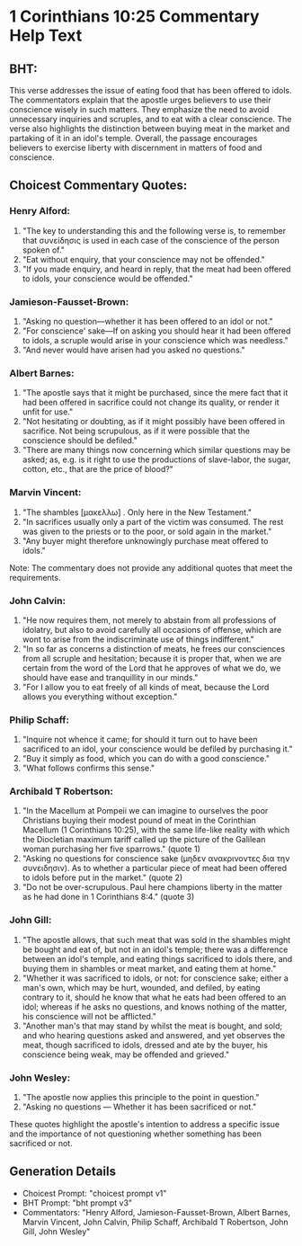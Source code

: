 # 1 Corinthians 10:25 Commentary Help Text

## BHT:
This verse addresses the issue of eating food that has been offered to idols. The commentators explain that the apostle urges believers to use their conscience wisely in such matters. They emphasize the need to avoid unnecessary inquiries and scruples, and to eat with a clear conscience. The verse also highlights the distinction between buying meat in the market and partaking of it in an idol's temple. Overall, the passage encourages believers to exercise liberty with discernment in matters of food and conscience.

## Choicest Commentary Quotes:
### Henry Alford:
1. "The key to understanding this and the following verse is, to remember that συνείδησις is used in each case of the conscience of the person spoken of."
2. "Eat without enquiry, that your conscience may not be offended."
3. "If you made enquiry, and heard in reply, that the meat had been offered to idols, your conscience would be offended."

### Jamieson-Fausset-Brown:
1. "Asking no question—whether it has been offered to an idol or not." 
2. "For conscience' sake—If on asking you should hear it had been offered to idols, a scruple would arise in your conscience which was needless."
3. "And never would have arisen had you asked no questions."

### Albert Barnes:
1. "The apostle says that it might be purchased, since the mere fact that it had been offered in sacrifice could not change its quality, or render it unfit for use." 
2. "Not hesitating or doubting, as if it might possibly have been offered in sacrifice. Not being scrupulous, as if it were possible that the conscience should be defiled." 
3. "There are many things now concerning which similar questions may be asked; as, e.g. is it right to use the productions of slave-labor, the sugar, cotton, etc., that are the price of blood?"

### Marvin Vincent:
1. "The shambles [μακελλω] . Only here in the New Testament."
2. "In sacrifices usually only a part of the victim was consumed. The rest was given to the priests or to the poor, or sold again in the market."
3. "Any buyer might therefore unknowingly purchase meat offered to idols."

Note: The commentary does not provide any additional quotes that meet the requirements.

### John Calvin:
1. "He now requires them, not merely to abstain from all professions of idolatry, but also to avoid carefully all occasions of offense, which are wont to arise from the indiscriminate use of things indifferent."
2. "In so far as concerns a distinction of meats, he frees our consciences from all scruple and hesitation; because it is proper that, when we are certain from the word of the Lord that he approves of what we do, we should have ease and tranquillity in our minds."
3. "For I allow you to eat freely of all kinds of meat, because the Lord allows you everything without exception."

### Philip Schaff:
1. "Inquire not whence it came; for should it turn out to have been sacrificed to an idol, your conscience would be defiled by purchasing it."
2. "Buy it simply as food, which you can do with a good conscience."
3. "What follows confirms this sense."

### Archibald T Robertson:
1. "In the Macellum at Pompeii we can imagine to ourselves the poor Christians buying their modest pound of meat in the Corinthian Macellum (1 Corinthians 10:25), with the same life-like reality with which the Diocletian maximum tariff called up the picture of the Galilean woman purchasing her five sparrows." (quote 1)
2. "Asking no questions for conscience sake (μηδεν ανακρινοντες δια την συνειδησιν). As to whether a particular piece of meat had been offered to idols before put in the market." (quote 2)
3. "Do not be over-scrupulous. Paul here champions liberty in the matter as he had done in 1 Corinthians 8:4." (quote 3)

### John Gill:
1. "The apostle allows, that such meat that was sold in the shambles might be bought and eat of, but not in an idol's temple; there was a difference between an idol's temple, and eating things sacrificed to idols there, and buying them in shambles or meat market, and eating them at home."
2. "Whether it was sacrificed to idols, or not: for conscience sake; either a man's own, which may be hurt, wounded, and defiled, by eating contrary to it, should he know that what he eats had been offered to an idol; whereas if he asks no questions, and knows nothing of the matter, his conscience will not be afflicted."
3. "Another man's that may stand by whilst the meat is bought, and sold; and who hearing questions asked and answered, and yet observes the meat, though sacrificed to idols, dressed and ate by the buyer, his conscience being weak, may be offended and grieved."

### John Wesley:
1. "The apostle now applies this principle to the point in question."
2. "Asking no questions — Whether it has been sacrificed or not."

These quotes highlight the apostle's intention to address a specific issue and the importance of not questioning whether something has been sacrificed or not.


## Generation Details
- Choicest Prompt: "choicest prompt v1"
- BHT Prompt: "bht prompt v3"
- Commentators: "Henry Alford, Jamieson-Fausset-Brown, Albert Barnes, Marvin Vincent, John Calvin, Philip Schaff, Archibald T Robertson, John Gill, John Wesley"
